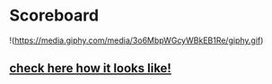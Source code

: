 # Scoreboard 

!(https://media.giphy.com/media/3o6MbpWGcyWBkEB1Re/giphy.gif)

## [check here how it looks like!](react-score-board.netlify.app)
